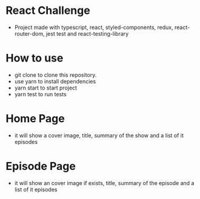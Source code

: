 # React Challenge


- Project made with typescript, react, styled-components, redux, react-router-dom, jest test and react-testing-library


# How to use


- git clone to clone this repository.
- use yarn to install dependencies
- yarn start to start project
- yarn test to run tests


# Home Page

- it will show a cover image, title, summary of the show and a list of it episodes

# Episode Page

- it will show an cover image if exists, title, summary of the episode and a list of it episodes

